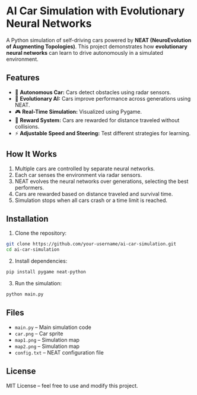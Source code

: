 # AI Car Simulation with Evolutionary Neural Networks

A Python simulation of self-driving cars powered by **NEAT (NeuroEvolution of Augmenting Topologies)**.
This project demonstrates how **evolutionary neural networks** can learn to drive autonomously in a simulated environment.

## Features

* 🚗 **Autonomous Car:** Cars detect obstacles using radar sensors.
* 🧠 **Evolutionary AI:** Cars improve performance across generations using NEAT.
* 🎮 **Real-Time Simulation:** Visualized using Pygame.
* 🏁 **Reward System:** Cars are rewarded for distance traveled without collisions.
* ⚡ **Adjustable Speed and Steering:** Test different strategies for learning.

## How It Works

1. Multiple cars are controlled by separate neural networks.
2. Each car senses the environment via radar sensors.
3. NEAT evolves the neural networks over generations, selecting the best performers.
4. Cars are rewarded based on distance traveled and survival time.
5. Simulation stops when all cars crash or a time limit is reached.

## Installation

1. Clone the repository:

```bash
git clone https://github.com/your-username/ai-car-simulation.git
cd ai-car-simulation
```

2. Install dependencies:

```bash
pip install pygame neat-python
```

3. Run the simulation:

```bash
python main.py
```

## Files

* `main.py` – Main simulation code
* `car.png` – Car sprite
* `map1.png` – Simulation map
* `map2.png` – Simulation map
* `config.txt` – NEAT configuration file



## License

MIT License – feel free to use and modify this project.

